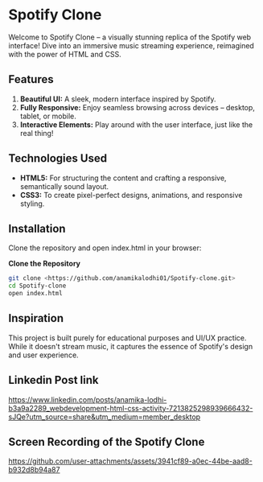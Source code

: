 #  Spotify Clone
Welcome to Spotify Clone – a visually stunning replica of the Spotify web interface! Dive into an immersive music streaming experience, reimagined with the power of HTML and CSS.

##  Features
1. **Beautiful UI:** A sleek, modern interface inspired by Spotify.
2. **Fully Responsive:** Enjoy seamless browsing across devices – desktop, tablet, or mobile.
3. **Interactive Elements:** Play around with the user interface, just like the real thing!

##  Technologies Used
- **HTML5:** For structuring the content and crafting a responsive, semantically sound layout.
- **CSS3:** To create pixel-perfect designs, animations, and responsive styling.

##  Installation
Clone the repository and open index.html in your browser:

**Clone the Repository**
   ```bash
   git clone <https://github.com/anamikalodhi01/Spotify-clone.git>
   cd Spotify-clone
   open index.html
   ```

##  Inspiration
This project is built purely for educational purposes and UI/UX practice. While it doesn't stream music, it captures the essence of Spotify's design and user experience.

## Linkedin Post link 
https://www.linkedin.com/posts/anamika-lodhi-b3a9a2289_webdevelopment-html-css-activity-7213825298939666432-sJQe?utm_source=share&utm_medium=member_desktop

## Screen Recording of the Spotify Clone
https://github.com/user-attachments/assets/3941cf89-a0ec-44be-aad8-b932d8b94a87




